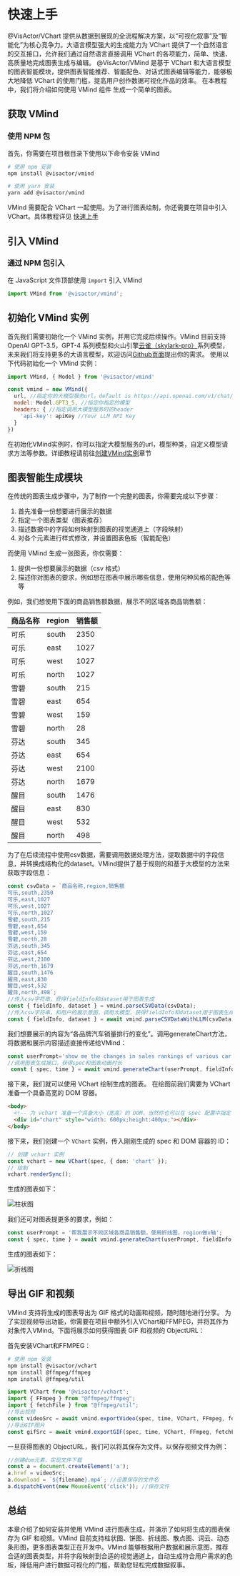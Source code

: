 # 快速上手

@VisActor/VChart 提供从数据到展现的全流程解决方案，以“可视化叙事”及“智能化”为核心竞争力。大语言模型强大的生成能力为 VChart 提供了一个自然语言的交互接口，允许我们通过自然语言直接调用 VChart 的各项能力，简单、快速、高质量地完成图表生成与编辑。
@VisActor/VMind 是基于 VChart 和大语言模型的图表智能模块，提供图表智能推荐、智能配色、对话式图表编辑等能力，能够极大地降低 VChart 的使用门槛，提高用户创作数据可视化作品的效率。
在本教程中，我们将介绍如何使用 VMind 组件 生成一个简单的图表。

## 获取 VMind

### 使用 NPM 包

首先，你需要在项目根目录下使用以下命令安装 VMind

```sh
# 使用 npm 安装
npm install @visactor/vmind

# 使用 yarn 安装
yarn add @visactor/vmind
```

VMind 需要配合 VChart 一起使用。为了进行图表绘制，你还需要在项目中引入 VChart。具体教程详见 [快速上手](http://www.visactor.io/vchart/guide/tutorial_docs/Getting_Started)

## 引入 VMind

### 通过 NPM 包引入

在 JavaScript 文件顶部使用 `import` 引入 VMind

```js
import VMind from '@visactor/vmind';
```

## 初始化 VMind 实例

首先我们需要初始化一个 VMind 实例，并用它完成后续操作。VMind 目前支持 OpenAI GPT-3.5，GPT-4 系列模型和火山引擎[云雀（skylark-pro）](https://www.volcengine.com/product/yunque)系列模型，未来我们将支持更多的大语言模型，欢迎访问[Github页面](https://github.com/VisActor/VMind/issues/new/choose)提出你的需求。
使用以下代码初始化一个 VMind 实例：

```js
import VMind, { Model } from '@visactor/vmind'

const vmind = new VMind({
  url, //指定你的大模型服务url。default is https://api.openai.com/v1/chat/completions
  model: Model.GPT3_5, //指定你指定的模型
  headers: { //指定调用大模型服务时的header
    'api-key': apiKey //Your LLM API Key
  }
})
```

在初始化VMind实例时，你可以指定大模型服务的url，模型种类，自定义模型请求方法等参数。详细教程请前往[创建VMind实例](./Basic_Tutorial/Create_VMind_Instance)章节

## 图表智能生成模块

在传统的图表生成步骤中，为了制作一个完整的图表，你需要完成以下步骤：

1. 首先准备一份想要进行展示的数据
2. 指定一个图表类型（图表推荐）
3. 描述数据中的字段如何映射到图表的视觉通道上（字段映射）
4. 对各个元素进行样式修改，并设置图表色板（智能配色）

而使用 VMind 生成一张图表，你仅需要：

1. 提供一份想要展示的数据（csv 格式）
2. 描述你对图表的要求，例如想在图表中展示哪些信息，使用何种风格的配色等等

例如，我们想使用下面的商品销售额数据，展示不同区域各商品销售额：

| 商品名称 | region | 销售额 |
| -------- | ------ | ------ |
| 可乐     | south  | 2350   |
| 可乐     | east   | 1027   |
| 可乐     | west   | 1027   |
| 可乐     | north  | 1027   |
| 雪碧     | south  | 215    |
| 雪碧     | east   | 654    |
| 雪碧     | west   | 159    |
| 雪碧     | north  | 28     |
| 芬达     | south  | 345    |
| 芬达     | east   | 654    |
| 芬达     | west   | 2100   |
| 芬达     | north  | 1679   |
| 醒目     | south  | 1476   |
| 醒目     | east   | 830    |
| 醒目     | west   | 532    |
| 醒目     | north  | 498    |

为了在后续流程中使用csv数据，需要调用数据处理方法，提取数据中的字段信息，并转换成结构化的dataset。VMind提供了基于规则的和基于大模型的方法来获取字段信息：
```ts
const csvData = `商品名称,region,销售额
可乐,south,2350
可乐,east,1027
可乐,west,1027
可乐,north,1027
雪碧,south,215
雪碧,east,654
雪碧,west,159
雪碧,north,28
芬达,south,345
芬达,east,654
芬达,west,2100
芬达,north,1679
醒目,south,1476
醒目,east,830
醒目,west,532
醒目,north,498`;
//传入csv字符串，获得fieldInfo和dataset用于图表生成
const { fieldInfo, dataset } = vmind.parseCSVData(csvData);
//传入csv字符串，和用户的展示意图，调用大模型，获得fieldInfo和dataset用于图表生成。NOTE：这将会把明数据传给大模型
const { fieldInfo, dataset } = await vmind.parseCSVDataWithLLM(csvData, userInput);
```

我们想要展示的内容为“各品牌汽车销量排行的变化”。调用generateChart方法，将数据和展示内容描述直接传递给VMind：
```typescript
const userPrompt='show me the changes in sales rankings of various car brand'
//调用图表生成接口，获得spec和图表动画时长
 const { spec, time } = await vmind.generateChart(userPrompt, fieldInfo, dataset);
```

接下来，我们就可以使用 VChart 绘制生成的图表。
在绘图前我们需要为 VChart 准备一个具备高宽的 DOM 容器。

```html
<body>
  <!-- 为 vchart 准备一个具备大小（宽高）的 DOM，当然你也可以在 spec 配置中指定 -->
  <div id="chart" style="width: 600px;height:400px;"></div>
</body>
```

接下来，我们创建一个 `VChart` 实例，传入刚刚生成的 spec 和 DOM 容器的 ID：

```ts
// 创建 vchart 实例
const vchart = new VChart(spec, { dom: 'chart' });
// 绘制
vchart.renderSync();
```

生成的图表如下：

![柱状图](https://lf9-dp-fe-cms-tos.byteorg.com/obj/bit-cloud/bar.gif)

我们还可对图表提更多的要求，例如：

```typescript
const userPrompt = '帮我展示不同区域各商品销售额，使用折线图，region做x轴';
const { spec, time } = await vmind.generateChart(userPrompt, fieldInfo, dataset);
```

生成的图表如下：

![折线图](https://lf9-dp-fe-cms-tos.byteorg.com/obj/bit-cloud/line.gif)

## 导出 GIF 和视频

VMind 支持将生成的图表导出为 GIF 格式的动画和视频，随时随地进行分享。
为了实现视频导出功能，你需要在项目中额外引入VChart和FFMPEG，并将其作为对象传入VMind。下面将展示如何获得图表 GIF 和视频的 ObjectURL：

首先安装VChart和FFMPEG：
```bash
# 使用 npm 安装
npm install @visactor/vchart
npm install @ffmpeg/ffmpeg
npm install @ffmpeg/util
```

```typescript
import VChart from '@visactor/vchart';
import { FFmpeg } from "@ffmpeg/ffmpeg";
import { fetchFile } from "@ffmpeg/util";
//导出视频
const videoSrc = await vmind.exportVideo(spec, time, VChart, FFmpeg, fetchFile); //传入图表spec和视频时长，返回ObjectURL
//导出GIF图片
const gifSrc = await vmind.exportGIF(spec, time, VChart, FFmpeg, fetchFile); //传入图表spec和GIF时长，返回ObjectURL
```

一旦获得图表的 ObjectURL，我们可以将其保存为文件。以保存视频文件为例：

```typescript
//创建dom元素，实现文件下载
const a = document.createElement('a');
a.href = videoSrc;
a.download = `${filename}.mp4`; //设置保存的文件名
a.dispatchEvent(new MouseEvent('click')); //保存文件
```

## 总结

本章介绍了如何安装并使用 VMind 进行图表生成，并演示了如何将生成的图表保存为 GIF 和视频。VMind 目前支持柱状图、饼图、折线图、散点图、词云、动态条形图，更多图表类型正在开发中。VMind 能够根据用户数据和展示意图，推荐合适的图表类型，并将字段映射到合适的视觉通道上，自动生成符合用户需求的色板，降低用户进行数据可视化的门槛，帮助您轻松完成数据叙事。
